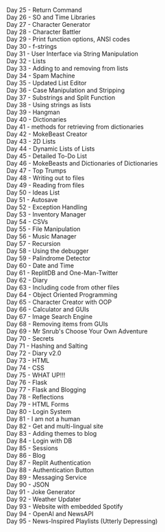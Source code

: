 Day 25 - Return Command<br>
Day 26 - SO and Time Libraries<br>
Day 27 - Character Generator<br>
Day 28 - Character Battler<br>
Day 29 - Print function options, ANSI codes<br>
Day 30 - f-strings<br>
Day 31 - User Interface via String Manipulation<br>
Day 32 - Lists<br>
Day 33 - Adding to and removing from lists<br>
Day 34 - Spam Machine<br>
Day 35 - Updated List Editor<br>
Day 36 - Case Manipulation and Stripping<br>
Day 37 - Substrings and Split Function<br>
Day 38 - Using strings as lists<br>
Day 39 - Hangman<br>
Day 40 - Dictionaries<br>
Day 41 - methods for retrieving from dictionaries<br>
Day 42 - MokeBeast Creator<br>
Day 43 - 2D Lists<br>
Day 44 - Dynamic Lists of Lists<br>
Day 45 - Detailed To-Do List<br>
Day 46 - MokeBeasts and Dictionaries of Dictionaries<br>
Day 47 - Top Trumps<br>
Day 48 - Writing out to files<br>
Day 49 - Reading from files<br>
Day 50 - Ideas List<br>
Day 51 - Autosave<br>
Day 52 - Exception Handling<br>
Day 53 - Inventory Manager<br>
Day 54 - CSVs<br>
Day 55 - File Manipulation<br>
Day 56 - Music Manager<br>
Day 57 - Recursion<br>
Day 58 - Using the debugger<br>
Day 59 - Palindrome Detector<br>
Day 60 - Date and Time<br>
Day 61 - ReplitDB and One-Man-Twitter<br>
Day 62 - Diary<br>
Day 63 - Including code from other files<br>
Day 64 - Object Oriented Programming<br>
Day 65 - Character Creator with OOP<br>
Day 66 - Calculator and GUIs<br>
Day 67 - Image Search Engine<br>
Day 68 - Removing items from GUIs<br>
Day 69 - Mr Snrub's Choose Your Own Adventure<br>
Day 70 - Secrets <br>
Day 71 - Hashing and Salting<br>
Day 72 - Diary v2.0<br>
Day 73 - HTML<br>
Day 74 - CSS<br>
Day 75 - WHAT UP!!!<br>
Day 76 - Flask<br>
Day 77 - Flask and Blogging<br>
Day 78 - Reflections<br>
Day 79 - HTML Forms<br>
Day 80 - Login System<br>
Day 81 - I am not a human<br>
Day 82 - Get and multi-lingual site<br>
Day 83 - Adding themes to blog<br>
Day 84 - Login with DB<br>
Day 85 - Sessions<br>
Day 86 - Blog<br>
Day 87 - Replit Authentication<br>
Day 88 - Authentication Button<br>
Day 89 - Messaging Service<br>
Day 90 - JSON<br>
Day 91 - Joke Generator<br>
Day 92 - Weather Updater<br>
Day 93 - Website with embedded Spotify<br>
Day 94 - OpenAI and NewsAPI<br>
Day 95 - News-Inspired Playlists (Utterly Depressing)<br>
